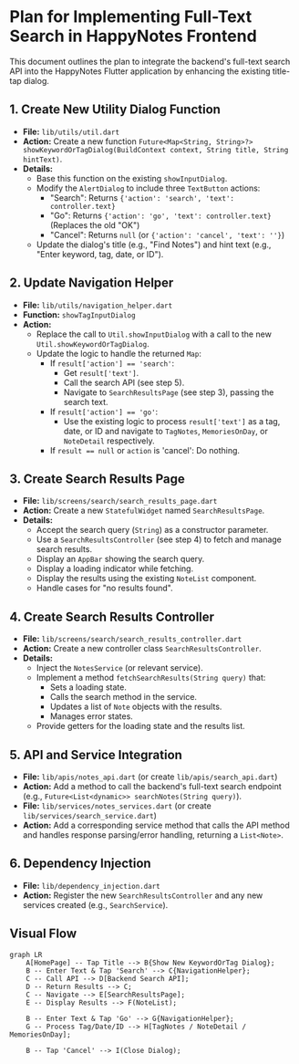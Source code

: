 # Plan for Implementing Full-Text Search in HappyNotes Frontend

This document outlines the plan to integrate the backend's full-text search API into the HappyNotes Flutter application by enhancing the existing title-tap dialog.

## 1. Create New Utility Dialog Function

*   **File:** `lib/utils/util.dart`
*   **Action:** Create a new function `Future<Map<String, String>?> showKeywordOrTagDialog(BuildContext context, String title, String hintText)`.
*   **Details:**
    *   Base this function on the existing `showInputDialog`.
    *   Modify the `AlertDialog` to include three `TextButton` actions:
        *   "Search": Returns `{'action': 'search', 'text': controller.text}`
        *   "Go": Returns `{'action': 'go', 'text': controller.text}` (Replaces the old "OK")
        *   "Cancel": Returns `null` (or `{'action': 'cancel', 'text': ''}`)
    *   Update the dialog's title (e.g., "Find Notes") and hint text (e.g., "Enter keyword, tag, date, or ID").

## 2. Update Navigation Helper

*   **File:** `lib/utils/navigation_helper.dart`
*   **Function:** `showTagInputDialog`
*   **Action:**
    *   Replace the call to `Util.showInputDialog` with a call to the new `Util.showKeywordOrTagDialog`.
    *   Update the logic to handle the returned `Map`:
        *   If `result['action'] == 'search'`:
            *   Get `result['text']`.
            *   Call the search API (see step 5).
            *   Navigate to `SearchResultsPage` (see step 3), passing the search text.
        *   If `result['action'] == 'go'`:
            *   Use the existing logic to process `result['text']` as a tag, date, or ID and navigate to `TagNotes`, `MemoriesOnDay`, or `NoteDetail` respectively.
        *   If `result == null` or `action` is 'cancel': Do nothing.

## 3. Create Search Results Page

*   **File:** `lib/screens/search/search_results_page.dart`
*   **Action:** Create a new `StatefulWidget` named `SearchResultsPage`.
*   **Details:**
    *   Accept the search query (`String`) as a constructor parameter.
    *   Use a `SearchResultsController` (see step 4) to fetch and manage search results.
    *   Display an `AppBar` showing the search query.
    *   Display a loading indicator while fetching.
    *   Display the results using the existing `NoteList` component.
    *   Handle cases for "no results found".

## 4. Create Search Results Controller

*   **File:** `lib/screens/search/search_results_controller.dart`
*   **Action:** Create a new controller class `SearchResultsController`.
*   **Details:**
    *   Inject the `NotesService` (or relevant service).
    *   Implement a method `fetchSearchResults(String query)` that:
        *   Sets a loading state.
        *   Calls the search method in the service.
        *   Updates a list of `Note` objects with the results.
        *   Manages error states.
    *   Provide getters for the loading state and the results list.

## 5. API and Service Integration

*   **File:** `lib/apis/notes_api.dart` (or create `lib/apis/search_api.dart`)
*   **Action:** Add a method to call the backend's full-text search endpoint (e.g., `Future<List<dynamic>> searchNotes(String query)`).
*   **File:** `lib/services/notes_services.dart` (or create `lib/services/search_service.dart`)
*   **Action:** Add a corresponding service method that calls the API method and handles response parsing/error handling, returning a `List<Note>`.

## 6. Dependency Injection

*   **File:** `lib/dependency_injection.dart`
*   **Action:** Register the new `SearchResultsController` and any new services created (e.g., `SearchService`).

## Visual Flow

```mermaid
graph LR
    A[HomePage] -- Tap Title --> B{Show New KeywordOrTag Dialog};
    B -- Enter Text & Tap 'Search' --> C{NavigationHelper};
    C -- Call API --> D[Backend Search API];
    D -- Return Results --> C;
    C -- Navigate --> E[SearchResultsPage];
    E -- Display Results --> F(NoteList);

    B -- Enter Text & Tap 'Go' --> G{NavigationHelper};
    G -- Process Tag/Date/ID --> H[TagNotes / NoteDetail / MemoriesOnDay];

    B -- Tap 'Cancel' --> I(Close Dialog);